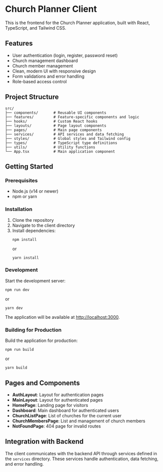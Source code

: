 # Church Planner Client

This is the frontend for the Church Planner application, built with React, TypeScript, and Tailwind CSS.

## Features

- User authentication (login, register, password reset)
- Church management dashboard
- Church member management
- Clean, modern UI with responsive design
- Form validations and error handling
- Role-based access control

## Project Structure

```
src/
├── components/       # Reusable UI components
├── features/         # Feature-specific components and logic
├── hooks/            # Custom React hooks
├── layouts/          # Page layout components
├── pages/            # Main page components
├── services/         # API services and data fetching
├── styles/           # Global styles and Tailwind config
├── types/            # TypeScript type definitions
├── utils/            # Utility functions
└── App.tsx           # Main application component
```

## Getting Started

### Prerequisites

- Node.js (v14 or newer)
- npm or yarn

### Installation

1. Clone the repository
2. Navigate to the client directory
3. Install dependencies:
   ```
   npm install
   ```
   or
   ```
   yarn install
   ```

### Development

Start the development server:

```
npm run dev
```

or

```
yarn dev
```

The application will be available at [http://localhost:3000](http://localhost:3000).

### Building for Production

Build the application for production:

```
npm run build
```

or

```
yarn build
```

## Pages and Components

- **AuthLayout**: Layout for authentication pages
- **MainLayout**: Layout for authenticated pages
- **HomePage**: Landing page for visitors
- **Dashboard**: Main dashboard for authenticated users
- **ChurchListPage**: List of churches for the current user
- **ChurchMembersPage**: List and management of church members
- **NotFoundPage**: 404 page for invalid routes

## Integration with Backend

The client communicates with the backend API through services defined in the `services` directory. These services handle authentication, data fetching, and error handling.
